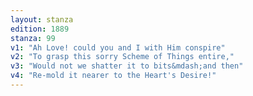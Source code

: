 ```yaml
---
layout: stanza
edition: 1889
stanza: 99
v1: "Ah Love! could you and I with Him conspire"
v2: "To grasp this sorry Scheme of Things entire,"
v3: "Would not we shatter it to bits&mdash;and then"
v4: "Re-mold it nearer to the Heart's Desire!"
---
```

